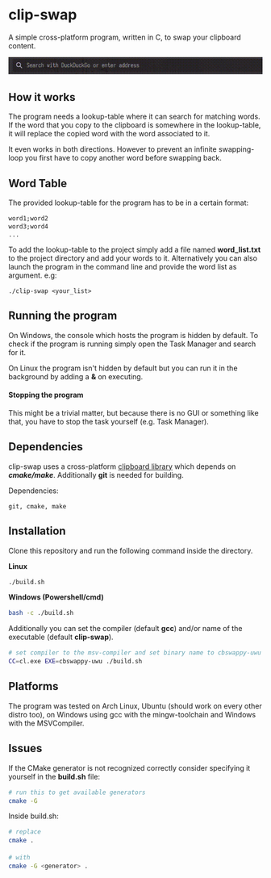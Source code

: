 # clip-swap
A simple cross-platform program, written in C, to swap your clipboard content.

![Alt Text](https://github.com/Moarbue/clip-swap/blob/main/demo.gif)

## How it works
The program needs a lookup-table where it can search for matching words. 
If the word that you copy to the clipboard is somewhere in the lookup-table, it will replace the copied word with the word associated to it.

It even works in both directions. However to prevent an infinite swapping-loop you first have to copy another word before swapping back.

## Word Table
The provided lookup-table for the program has to be in a certain format:
```
word1;word2
word3;word4
...
```
To add the lookup-table to the project simply add a file named __word_list.txt__ to the project directory and add your words to it.
Alternatively you can also launch the program in the command line and provide the word list as argument.
e.g:
```
./clip-swap <your_list>
```

## Running the program
On Windows, the console which hosts the program is hidden by default. To check if the program is running simply open the Task Manager and search for it.

On Linux the program isn't hidden by default but you can run it in the background by adding a __&__ on executing.

#### Stopping the program
This might be a trivial matter, but because there is no GUI or something like that, you have to stop the task yourself (e.g. Task Manager).

## Dependencies
clip-swap uses a cross-platform [clipboard library](https://github.com/jtanx/libclipboard) which depends on ***cmake/make***. Additionally __git__ is needed for building. 

Dependencies:
```
git, cmake, make
```

## Installation
Clone this repository and run the following command inside the directory.

__Linux__
```sh
./build.sh
```
__Windows (Powershell/cmd)__
```sh
bash -c ./build.sh
```

Additionally you can set the compiler (default __gcc__) and/or name of the executable (default __clip-swap__).
```sh
# set compiler to the msv-compiler and set binary name to cbswappy-uwu
CC=cl.exe EXE=cbswappy-uwu ./build.sh
```

## Platforms
The program was tested on Arch Linux, Ubuntu (should work on every other distro too), on Windows using gcc with the mingw-toolchain and Windows with the MSVCompiler.

## Issues
If the CMake generator is not recognized correctly consider specifying it yourself in the __build.sh__ file:
```sh
# run this to get available generators
cmake -G
```
Inside build.sh:
```sh
# replace
cmake .

# with
cmake -G <generator> .
```